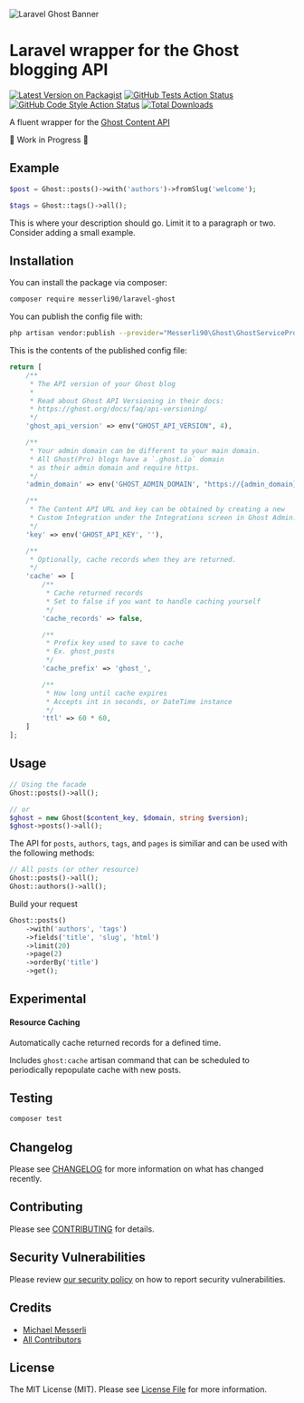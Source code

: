 ![Laravel Ghost Banner](https://banners.beyondco.de/Laravel%20Ghost.png?theme=dark&packageManager=composer+require&packageName=messerli90%2Flaravel-ghost&pattern=architect&style=style_2&description=Bring+your+Ghost+blog+to+Laravel&md=1&showWatermark=1&fontSize=100px&images=https%3A%2F%2Flaravel.com%2Fimg%2Flogomark.min.svg&widths=400&heights=auto)

# Laravel wrapper for the Ghost blogging API

[![Latest Version on Packagist](https://img.shields.io/packagist/v/messerli90/laravel-ghost.svg?style=flat-square)](https://packagist.org/packages/messerli90/laravel-ghost)
[![GitHub Tests Action Status](https://img.shields.io/github/workflow/status/messerli90/laravel-ghost/run-tests?label=tests)](https://github.com/messerli90/laravel-ghost/actions?query=workflow%3ATests+branch%3Amaster)
[![GitHub Code Style Action Status](https://img.shields.io/github/workflow/status/messerli90/laravel-ghost/Check%20&%20fix%20styling?label=code%20style)](https://github.com/messerli90/laravel-ghost/actions?query=workflow%3A"Check+%26+fix+styling"+branch%3Amaster)
[![Total Downloads](https://img.shields.io/packagist/dt/messerli90/laravel-ghost.svg?style=flat-square)](https://packagist.org/packages/messerli90/laravel-ghost)

A fluent wrapper for the [Ghost Content API](https://ghost.org/docs/content-api/)

🚧 Work in Progress 🚧

## Example

```php
$post = Ghost::posts()->with('authors')->fromSlug('welcome');

$tags = Ghost::tags()->all();
```

This is where your description should go. Limit it to a paragraph or two. Consider adding a small example.

## Installation

You can install the package via composer:

```bash
composer require messerli90/laravel-ghost
```

You can publish the config file with:

```bash
php artisan vendor:publish --provider="Messerli90\Ghost\GhostServiceProvider" --tag="ghost-config"
```

This is the contents of the published config file:

```php
return [
    /**
     * The API version of your Ghost blog
     *
     * Read about Ghost API Versioning in their docs:
     * https://ghost.org/docs/faq/api-versioning/
     */
    'ghost_api_version' => env("GHOST_API_VERSION", 4),

    /**
     * Your admin domain can be different to your main domain.
     * All Ghost(Pro) blogs have a `.ghost.io` domain
     * as their admin domain and require https.
     */
    'admin_domain' => env('GHOST_ADMIN_DOMAIN', "https://{admin_domain}"),

    /**
     * The Content API URL and key can be obtained by creating a new
     * Custom Integration under the Integrations screen in Ghost Admin.
     */
    'key' => env('GHOST_API_KEY', ''),

    /**
     * Optionally, cache records when they are returned.
     */
    'cache' => [
        /**
         * Cache returned records
         * Set to false if you want to handle caching yourself
         */
        'cache_records' => false,

        /**
         * Prefix key used to save to cache
         * Ex. ghost_posts
         */
        'cache_prefix' => 'ghost_',

        /**
         * How long until cache expires
         * Accepts int in seconds, or DateTime instance
         */
        'ttl' => 60 * 60,
    ]
];
```

## Usage

```php
// Using the facade
Ghost::posts()->all();

// or
$ghost = new Ghost($content_key, $domain, string $version);
$ghost->posts()->all();
```

The API for `posts`, `authors`, `tags`, and `pages` is similiar and can be used with the following methods:

```php
// All posts (or other resource)
Ghost::posts()->all();
Ghost::authors()->all();
```

Build your request

```php
Ghost::posts()
    ->with('authors', 'tags')
    ->fields('title', 'slug', 'html')
    ->limit(20)
    ->page(2)
    ->orderBy('title')
    ->get();
```

## Experimental

#### Resource Caching

Automatically cache returned records for a defined time.

Includes `ghost:cache` artisan command that can be scheduled to periodically repopulate cache with new posts.

## Testing

```bash
composer test
```

## Changelog

Please see [CHANGELOG](CHANGELOG.md) for more information on what has changed recently.

## Contributing

Please see [CONTRIBUTING](.github/CONTRIBUTING.md) for details.

## Security Vulnerabilities

Please review [our security policy](../../security/policy) on how to report security vulnerabilities.

## Credits

- [Michael Messerli](https://github.com/messerli90)
- [All Contributors](../../contributors)

## License

The MIT License (MIT). Please see [License File](LICENSE.md) for more information.
